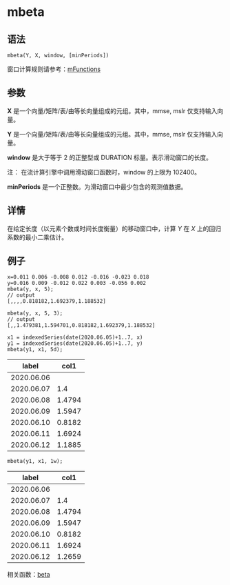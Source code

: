 # mbeta

## 语法

`mbeta(Y, X, window, [minPeriods])`

窗口计算规则请参考：[mFunctions](../themes/mFunctions.md)

## 参数

**X** 是一个向量/矩阵/表/由等长向量组成的元组。其中，mmse, mslr 仅支持输入向量。

**Y** 是一个向量/矩阵/表/由等长向量组成的元组。其中，mmse, mslr 仅支持输入向量。

**window** 是大于等于 2 的正整型或 DURATION 标量。表示滑动窗口的长度。

注： 在流计算引擎中调用滑动窗口函数时，window 的上限为 102400。

**minPeriods** 是一个正整数。为滑动窗口中最少包含的观测值数据。

## 详情

在给定长度（以元素个数或时间长度衡量）的移动窗口中，计算 *Y* 在 *X* 上的回归系数的最小二乘估计。

## 例子

```
x=0.011 0.006 -0.008 0.012 -0.016 -0.023 0.018
y=0.016 0.009 -0.012 0.022 0.003 -0.056 0.002
mbeta(y, x, 5);
// output
[,,,,0.818182,1.692379,1.188532]

mbeta(y, x, 5, 3);
// output
[,,1.479381,1.594701,0.818182,1.692379,1.188532]
```

```
x1 = indexedSeries(date(2020.06.05)+1..7, x)
y1 = indexedSeries(date(2020.06.05)+1..7, y)
mbeta(y1, x1, 5d);
```

| label | col1 |
| --- | --- |
| 2020.06.06 |  |
| 2020.06.07 | 1.4 |
| 2020.06.08 | 1.4794 |
| 2020.06.09 | 1.5947 |
| 2020.06.10 | 0.8182 |
| 2020.06.11 | 1.6924 |
| 2020.06.12 | 1.1885 |

```
mbeta(y1, x1, 1w);
```

| label | col1 |
| --- | --- |
| 2020.06.06 |  |
| 2020.06.07 | 1.4 |
| 2020.06.08 | 1.4794 |
| 2020.06.09 | 1.5947 |
| 2020.06.10 | 0.8182 |
| 2020.06.11 | 1.6924 |
| 2020.06.12 | 1.2659 |

相关函数：[beta](../b/beta.md)

